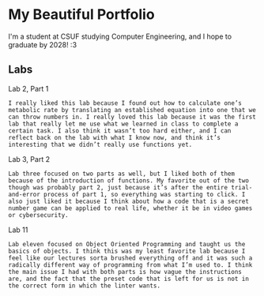 # My Beautiful Portfolio
I'm a student at CSUF studying Computer Engineering, and I hope to graduate by 2028! :3

## Labs

Lab 2, Part 1

	I really liked this lab because I found out how to calculate one’s metabolic rate by translating an established equation into one that we can throw numbers in. I really loved this lab because it was the first lab that really let me use what we learned in class to complete a certain task. I also think it wasn’t too hard either, and I can reflect back on the lab with what I know now, and think it’s interesting that we didn’t really use functions yet.

Lab 3, Part 2

	Lab three focused on two parts as well, but I liked both of them because of the introduction of functions. My favorite out of the two though was probably part 2, just because it’s after the entire trial-and-error process of part 1, so everything was starting to click. I also just liked it because I think about how a code that is a secret number game can be applied to real life, whether it be in video games or cybersecurity.

Lab 11

	Lab eleven focused on Object Oriented Programming and taught us the basics of objects. I think this was my least favorite lab because I feel like our lectures sorta brushed everything off and it was such a radically different way of programming from what I’m used to. I think the main issue I had with both parts is how vague the instructions are, and the fact that the preset code that is left for us is not in the correct form in which the linter wants.
